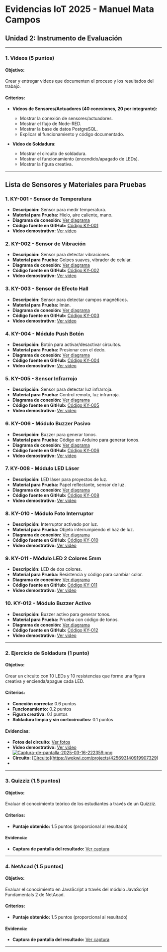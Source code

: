 # Evidencias IoT 2025 - Manuel Mata Campos

## Unidad 2: Instrumento de Evaluación

---

### 1. Videos (5 puntos)

#### Objetivo:
Crear y entregar videos que documenten el proceso y los resultados del trabajo.

#### Criterios:
- **Videos de Sensores/Actuadores (40 conexiones, 20 por integrante):**
  - Mostrar la conexión de sensores/actuadores.
  - Mostrar el flujo de Node-RED.
  - Mostrar la base de datos PostgreSQL.
  - Explicar el funcionamiento y código documentado.

- **Video de Soldadura:**
  - Mostrar el circuito de soldadura.
  - Mostrar el funcionamiento (encendido/apagado de LEDs).
  - Mostrar la figura creativa.

---

## Lista de Sensores y Materiales para Pruebas

### 1. KY-001 - Sensor de Temperatura
   - **Descripción:** Sensor para medir temperatura.
   - **Material para Prueba:** Hielo, aire caliente, mano.
   - **Diagrama de conexión:** [Ver diagrama](https://github.com/agustn134/EvidenciasIot2025/tree/main/U2%20DIAGRAMAS)
   - **Código fuente en GitHub:** [Código KY-001](https://github.com/agustn134/EvidenciasIot2025/tree/main/U2%20CODIGOS%20PYTHON)
   - **Video demostrativo:** [Ver video](https://drive.google.com/)

### 2. KY-002 - Sensor de Vibración
   - **Descripción:** Sensor para detectar vibraciones.
   - **Material para Prueba:** Golpes suaves, vibrador de celular.
   - **Diagrama de conexión:** [Ver diagrama](https://github.com/agustn134/EvidenciasIot2025/tree/main/U2%20DIAGRAMAS)
   - **Código fuente en GitHub:** [Código KY-002](https://github.com/agustn134/EvidenciasIot2025/tree/main/U2%20CODIGOS%20PYTHON)
   - **Video demostrativo:** [Ver video](https://drive.google.com/)

### 3. KY-003 - Sensor de Efecto Hall
   - **Descripción:** Sensor para detectar campos magnéticos.
   - **Material para Prueba:** Imán.
   - **Diagrama de conexión:** [Ver diagrama](https://github.com/agustn134/EvidenciasIot2025/tree/main/U2%20DIAGRAMAS)
   - **Código fuente en GitHub:** [Código KY-003](https://github.com/agustn134/EvidenciasIot2025/tree/main/U2%20CODIGOS%20PYTHON)
   - **Video demostrativo:** [Ver video](https://drive.google.com/)

### 4. KY-004 - Módulo Push Botón
   - **Descripción:** Botón para activar/desactivar circuitos.
   - **Material para Prueba:** Presionar con el dedo.
   - **Diagrama de conexión:** [Ver diagrama](https://github.com/agustn134/EvidenciasIot2025/tree/main/U2%20DIAGRAMAS)
   - **Código fuente en GitHub:** [Código KY-004](https://github.com/agustn134/EvidenciasIot2025/tree/main/U2%20CODIGOS%20PYTHON)
   - **Video demostrativo:** [Ver video](https://drive.google.com/)

### 5. KY-005 - Sensor Infrarrojo
   - **Descripción:** Sensor para detectar luz infrarroja.
   - **Material para Prueba:** Control remoto, luz infrarroja.
   - **Diagrama de conexión:** [Ver diagrama](https://github.com/agustn134/EvidenciasIot2025/tree/main/U2%20DIAGRAMAS)
   - **Código fuente en GitHub:** [Código KY-005](https://github.com/agustn134/EvidenciasIot2025/tree/main/U2%20CODIGOS%20PYTHON)
   - **Video demostrativo:** [Ver video](https://drive.google.com/)

### 6. KY-006 - Módulo Buzzer Pasivo
   - **Descripción:** Buzzer para generar tonos.
   - **Material para Prueba:** Código en Arduino para generar tonos.
   - **Diagrama de conexión:** [Ver diagrama](https://github.com/agustn134/EvidenciasIot2025/tree/main/U2%20DIAGRAMAS)
   - **Código fuente en GitHub:** [Código KY-006](https://github.com/agustn134/EvidenciasIot2025/tree/main/U2%20CODIGOS%20PYTHON)
   - **Video demostrativo:** [Ver video](https://drive.google.com/)

### 7. KY-008 - Módulo LED Láser
   - **Descripción:** LED láser para proyectos de luz.
   - **Material para Prueba:** Papel reflectante, sensor de luz.
   - **Diagrama de conexión:** [Ver diagrama](https://github.com/agustn134/EvidenciasIot2025/tree/main/U2%20DIAGRAMAS)
   - **Código fuente en GitHub:** [Código KY-008](https://github.com/agustn134/EvidenciasIot2025/tree/main/U2%20CODIGOS%20PYTHON)
   - **Video demostrativo:** [Ver video](https://drive.google.com/)

### 8. KY-010 - Módulo Foto Interruptor
   - **Descripción:** Interruptor activado por luz.
   - **Material para Prueba:** Objeto interrumpiendo el haz de luz.
   - **Diagrama de conexión:** [Ver diagrama](https://github.com/agustn134/EvidenciasIot2025/tree/main/U2%20DIAGRAMAS)
   - **Código fuente en GitHub:** [Código KY-010](https://github.com/agustn134/EvidenciasIot2025/tree/main/U2%20CODIGOS%20PYTHON)
   - **Video demostrativo:** [Ver video](https://drive.google.com/)

### 9. KY-011 - Módulo LED 2 Colores 5mm
   - **Descripción:** LED de dos colores.
   - **Material para Prueba:** Resistencia y código para cambiar color.
   - **Diagrama de conexión:** [Ver diagrama](https://github.com/agustn134/EvidenciasIot2025/tree/main/U2%20DIAGRAMAS)
   - **Código fuente en GitHub:** [Código KY-011](https://github.com/agustn134/EvidenciasIot2025/tree/main/U2%20CODIGOS%20PYTHON)
   - **Video demostrativo:** [Ver video](https://drive.google.com/)

### 10. KY-012 - Módulo Buzzer Activo
   - **Descripción:** Buzzer activo para generar tonos.
   - **Material para Prueba:** Prueba con código de tonos.
   - **Diagrama de conexión:** [Ver diagrama](https://github.com/agustn134/EvidenciasIot2025/tree/main/U2%20DIAGRAMAS)
   - **Código fuente en GitHub:** [Código KY-012](https://github.com/agustn134/EvidenciasIot2025/tree/main/U2%20CODIGOS%20PYTHON)
   - **Video demostrativo:** [Ver video](https://drive.google.com/)

---

### 2. Ejercicio de Soldadura (1 punto)

#### Objetivo:
Crear un circuito con 10 LEDs y 10 resistencias que forme una figura creativa y encienda/apague cada LED.

#### Criterios:
- **Conexión correcta:** 0.6 puntos
- **Funcionamiento:** 0.2 puntos
- **Figura creativa:** 0.1 puntos
- **Soldadura limpia y sin cortocircuitos:** 0.1 puntos

#### Evidencias:
- **Fotos del circuito:** [Ver fotos](https://drive.google.com/)
- **Video demostrativo:** [Ver video](https://drive.google.com/)
[![Captura-de-pantalla-2025-03-16-222359.png](https://i.postimg.cc/rwznQ30Z/Captura-de-pantalla-2025-03-16-222359.png)](https://postimg.cc/758nLBNS)
- **Circuito:** [[Circuito]()](https://wokwi.com/projects/425693140919907329)
- 
---

### 3. Quizziz (1.5 puntos)

#### Objetivo:
Evaluar el conocimiento teórico de los estudiantes a través de un Quizziz.

#### Criterios:
- **Puntaje obtenido:** 1.5 puntos (proporcional al resultado)

#### Evidencia:
- **Captura de pantalla del resultado:** [Ver captura](https://drive.google.com/)

---

### 4. NetAcad (1.5 puntos)

#### Objetivo:
Evaluar el conocimiento en JavaScript a través del módulo JavaScript Fundamentals 2 de NetAcad.

#### Criterios:
- **Puntaje obtenido:** 1.5 puntos (proporcional al resultado)

#### Evidencia:
- **Captura de pantalla del resultado:** [Ver captura](https://drive.google.com/)

---

